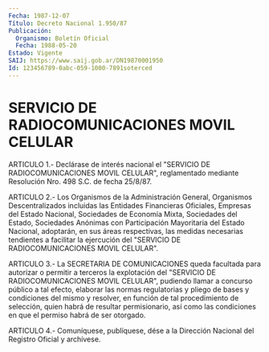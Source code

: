 ```yaml
---
Fecha: 1987-12-07
Título: Decreto Nacional 1.950/87
Publicación:
  Organismo: Boletín Oficial
  Fecha: 1988-05-20
Estado: Vigente
SAIJ: https://www.saij.gob.ar/DN19870001950
Id: 123456789-0abc-059-1000-7891soterced
---
```

# SERVICIO DE RADIOCOMUNICACIONES MOVIL CELULAR

<a id="1"></a>
ARTICULO   1.-  Declárase  de  interés  nacional  el  "SERVICIO  DE RADIOCOMUNICACIONES    MOVIL    CELULAR",    reglamentado  mediante Resolución Nro. 498 S.C. de fecha 25/8/87.

<a id="2"></a>
ARTICULO  2.-  Los  Organismos  de  la Administración General, Organismos  Descentralizados  incluidas las  Entidades  Financieras Oficiales, Empresas del Estado  Nacional,  Sociedades  de  Economía Mixta, Sociedades del Estado, Sociedades Anónimas con Participación  Mayoritaria  del Estado Nacional, adoptarán, en  sus áreas respectivas, las medidas  necesarias  tendientes  a facilitar la ejercución del "SERVICIO DE RADIOCOMUNICACIONES MOVIL  CELULAR".

<a id="3"></a>
ARTICULO  3.-  La SECRETARIA DE COMUNICACIONES queda facultada para autorizar o permitir  a  terceros  la  explotación del "SERVICIO DE RADIOCOMUNICACIONES  MOVIL  CELULAR", pudiendo  llamar  a  concurso público a tal efecto, elaborar  las normas regulatorias y pliego de bases  y  condiciones  del  mismo y resolver,  en  función  de  tal procedimiento de selección, quien  habrá de resultar permisionario, así como las condiciones en que el permiso  habrá  de ser otorgado.

<a id="4"></a>
ARTICULO  4.- Comuníquese, publíquese, dése a la Dirección Nacional del Registro Oficial y archívese.